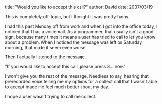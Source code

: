 
title: "Would you like to accept this call?"
author: David
date: 2007/03/19

This is completely off-topic, but I thought it was pretty funny. 

I had this past Monday off from work and when I got into the office today, I noticed that I had a voicemail. As a programmer, that usually isn't a good sign, because many times it means a user has tried to call to let you know about a problem. When I noticed the message was left on Saturday morning, that made it seem even worse. 

Then I actually listened to the message. 

"If you would like to accept this call, please press 3... now." 

I won't give you the rest of the message. Needless to say, hearing that prerecorded voice telling me my options for a collect call that I wasn't able to accept made me feel much better about my day. 

I hope a user wasn't trying to call me collect.
